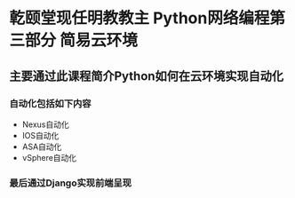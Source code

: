 # **亁颐堂现任明教教主 Python网络编程第三部分 简易云环境**

## 主要通过此课程简介Python如何在云环境实现自动化

### 自动化包括如下内容

- Nexus自动化
- IOS自动化
- ASA自动化
- vSphere自动化

### 最后通过Django实现前端呈现

